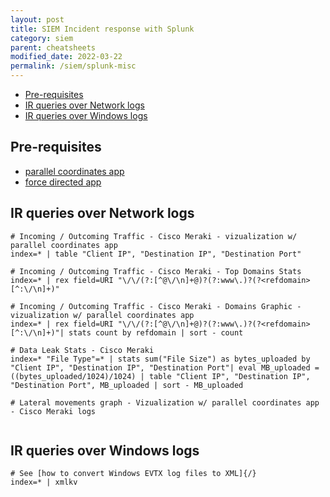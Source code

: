 ```yaml
---
layout: post
title: SIEM Incident response with Splunk 
category: siem
parent: cheatsheets
modified_date: 2022-03-22
permalink: /siem/splunk-misc
---
```


<!-- vscode-markdown-toc -->
* [Pre-requisites](#Pre-requisites)
* [IR queries over Network logs](#IRqueriesoverNetworklogs)
* [IR queries over Windows logs](#IRqueriesoverWindowslogs)

<!-- vscode-markdown-toc-config
	numbering=false
	autoSave=true
	/vscode-markdown-toc-config -->
<!-- /vscode-markdown-toc -->

## <a name='Pre-requisites'></a>Pre-requisites
-  [parallel coordinates app](https://splunkbase.splunk.com/app/3767/#/details)
-  [force directed app](https://splunkbase.splunk.com/app/3137/)

## <a name='IRqueriesoverNetworklogs'></a>IR queries over Network logs

```
# Incoming / Outcoming Traffic - Cisco Meraki - vizualization w/ parallel coordinates app
index=* | table "Client IP", "Destination IP", "Destination Port"

# Incoming / Outcoming Traffic - Cisco Meraki - Top Domains Stats
index=* | rex field=URI "\/\/(?:[^@\/\n]+@)?(?:www\.)?(?<refdomain>[^:\/\n]+)"

# Incoming / Outcoming Traffic - Cisco Meraki - Domains Graphic - vizualization w/ parallel coordinates app
index=* | rex field=URI "\/\/(?:[^@\/\n]+@)?(?:www\.)?(?<refdomain>[^:\/\n]+)"| stats count by refdomain | sort - count

# Data Leak Stats - Cisco Meraki
index=* "File Type"=* | stats sum("File Size") as bytes_uploaded by "Client IP", "Destination IP", "Destination Port"| eval MB_uploaded = ((bytes_uploaded/1024)/1024) | table "Client IP", "Destination IP", "Destination Port", MB_uploaded | sort - MB_uploaded

# Lateral movements graph - Vizualization w/ parallel coordinates app - Cisco Meraki logs
  
```

## <a name='IRqueriesoverWindowslogs'></a>IR queries over Windows logs

```
# See [how to convert Windows EVTX log files to XML]{/}
index=* | xmlkv
```